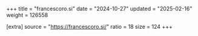 +++
title = "francescoro.si"
date = "2024-10-27"
updated = "2025-02-16"
weight = 126558

[extra]
source = "https://francescoro.si/"
ratio = 18
size = 124
+++

